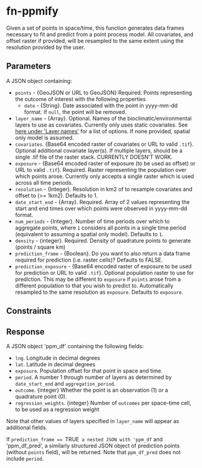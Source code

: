 # fn-ppmify

Given a set of points in space/time, this function generates data frames necessary to fit and predict from a point process model. All covariates, and offset raster if provided, will be resampled to the same extent using the resolution provided by the user.

## Parameters

A JSON object containing:
- `points` - {GeoJSON or URL to GeoJSON} Required. Points representing the outcome of interest with the following properties
  - `date` - {String}. Date associated with the point in yyyy-mm-dd format. If `null`, the point will be removed. 
- `layer_name` - {Array}. Optional. Names of the bioclimatic/environmental layers to use as covariates. Currently only uses static covariates. See [here under 'Layer names'](https://github.com/disarm-platform/fn-covariate-extractor/blob/master/SPECS.md) for a list of options. If none provided, spatial only model is assumed. 
- `covariates`. {Base64 encoded raster of covariates or URL to valid `.tif`}. Optional additional covariate layer(s). If multiple layers, should be a single .tif file of the raster stack. CURRENTLY DOESN'T WORK.
- `exposure` - {Base64 encoded raster of exposure (to be used as offset) or URL to valid `.tif`}. Required. Raster representing the population over which points arose. Currently only accepts a single raster which is used across all time periods.  
- `resolution` - {Integer}. Resolution in km2 of to resample covariates and offset to (>= 1km2). Defaults to 1. 
- `date_start_end` - {Array}. Required. Array of 2 values representing the start and end times over which points were observed in yyyy-mm-dd format. 
- `num_periods` - {Integer}. Number of time periods over which to aggregate points, where `1` considers all points in a single time period (equivalent to assuming a spatial only model). Defaults to `1`. 
- `density` - {integer}. Required. Density of quadrature points to generate (points / square km)
- `prediction_frame` - {Boolean}. Do you want to also return a data frame required for prediction (i.e. raster cells)? Defaults to FALSE.
- `prediction_exposure` - {Base64 encoded raster of exposure to be used for prediction or URL to valid `.tif`}. Optional population raster to use for prediction. This may be different to `exposure` if `points` arose from a different population to that you wish to predict to. Automatically resampled to the same resolution as `exposure`. Defaults to `exposure`. 
 

## Constraints



## Response

A JSON object 'ppm_df' containing the following fields:
- `lng`. Longitude in decimal degrees
- `lat`. Latitude in decimal degrees
- `exposure`. Population offset for that point in space and time. 
- `period`. A number 1 through number of layers as determined by `date_start_end` and `aggregation_period`.
- `outcome`. {integer} Whether the point is an observation (1) or a quadrature point (0). 
- `regression_weights`. {integer} Number of `outcomes` per space-time cell, to be used as a regression weight


Note that other values of layers specified in `layer_name` will appear as additional fields.

If `prediction_frame == `TRUE` a nested JSON with 'ppm_df` and 'ppm_df_pred', a similarly structured JSON object of prediction points (without `points` field), will be returned.  Note that `ppm_df_pred` does not include `period`.